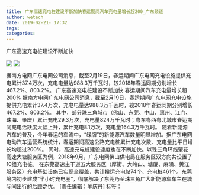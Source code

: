 ```yaml
---
title: 广东高速充电桩建设不断加快春运期间汽车充电量增长超200_广东频道
author: wetech
date: 2019-02-21- 17:32
tags: 
categories: 
---
```

广东高速充电桩建设不断加快
<!-- more -->
                
<img align="center" border="0" src="http://p2.ifengimg.com/a/2019_08/aed463ed3c21ab0_size114_w400_h266.jpg" />
                
<img align="center" border="0" src="http://p2.ifengimg.com/a/2016/0810/204c433878d5cf9size1_w16_h16.png" />
            
据南方电网广东电网公司消息，截至2月19日，春运期间广东电网充电设施提供充电累计37.4万次，充电电量达988.3万千瓦时，较2018年春运同期分别增长467.2%、803.2%。
广东高速充电桩建设不断加快
春运期间汽车充电量增长超200%
据南方电网广东电网公司消息，截至2月19日，春运期间广东电网充电设施提供充电累计37.4万次，充电电量达988.3万千瓦时，较2018年春运同期分别增长467.2%、803.2%。
其中，部分珠三角城市（佛山、东莞、中山、惠州、江门、珠海、肇庆）累计充电29.3万次，充电量824万千瓦时；粤东粤西粤北城市春运期间充电活跃度大幅上升，累计充电8.1万次，充电量164.3万千瓦时。
随着新能源汽车的普及，今年春运的车流中，“绿牌”的新能源汽车数量明显增加。据广东电网电动汽车运营系统统计，春运期间高速公路充电桩累计充电次数、充电量比平日增长均超过200%。
同时，高速充电桩建设速度也在不断加快。以珠三角环线肇花高速大塘服务区为例，2018年9月，广东电网佛山供电局在服务区双方向共设置了10组充电桩。
在东莞高速主干道五大服务区（厚街、大岭山、塘厦、麻涌、黄江服务区）充电基础设施已实现全覆盖，共计投运充电站74个、充电桩461个。东莞境内初步建成“半小时充电圈”，彻底解决了东莞乃至珠三角广大新能源车车主在城际间出行的后顾之忧。
[责任编辑：羊庆丹]
标签：
 
             
